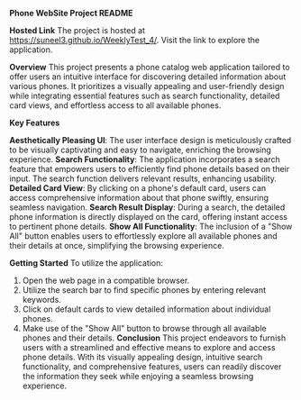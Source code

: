 **Phone WebSite Project README**

**Hosted Link**
The project is hosted at https://suneel3.github.io/WeeklyTest_4/. Visit the link to explore the application.

**Overview**
This project presents a phone catalog web application tailored to offer users an intuitive interface for discovering detailed information about various phones. It prioritizes a visually appealing and user-friendly design while integrating essential features such as search functionality, detailed card views, and effortless access to all available phones.

**Key Features**

**Aesthetically Pleasing UI**: The user interface design is meticulously crafted to be visually captivating and easy to navigate, enriching the browsing experience.
**Search Functionality**: The application incorporates a search feature that empowers users to efficiently find phone details based on their input. The search function delivers relevant results, enhancing usability.
**Detailed Card View**: By clicking on a phone's default card, users can access comprehensive information about that phone swiftly, ensuring seamless navigation.
**Search Result Display**: During a search, the detailed phone information is directly displayed on the card, offering instant access to pertinent phone details.
**Show All Functionality**: The inclusion of a "Show All" button enables users to effortlessly explore all available phones and their details at once, simplifying the browsing experience.


**Getting Started**
To utilize the application:

1. Open the web page in a compatible browser.
2. Utilize the search bar to find specific phones by entering relevant keywords.
3. Click on default cards to view detailed information about individual phones.
4. Make use of the "Show All" button to browse through all available phones and their details.
**Conclusion**
This project endeavors to furnish users with a streamlined and effective means to explore and access phone details. With its visually appealing design, intuitive search functionality, and comprehensive features, users can readily discover the information they seek while enjoying a seamless browsing experience.
